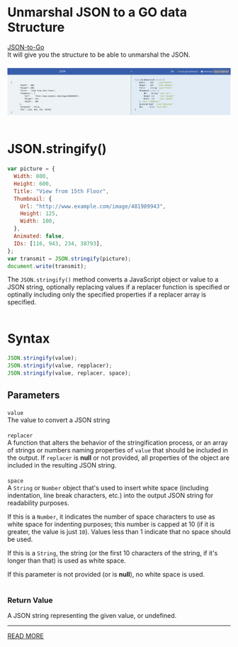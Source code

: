 <!-- markdownlint-disable -->

# Unmarshal JSON to a GO data Structure

<a href="https://mholt.github.io/json-to-go/">JSON-to-Go</a><br>
It will give you the structure to be able to unmarshal the JSON.

<img src="./img/example1.png"><br>
<br>

<h1>JSON.stringify()</h1>

```javascript
var picture = {
  Width: 800,
  Height: 600,
  Title: "View from 15th Floor",
  Thumbnail: {
    Url: "http://www.example.com/image/481989943",
    Height: 125,
    Width: 100,
  },
  Animated: false,
  IDs: [116, 943, 234, 38793],
};
var transmit = JSON.stringify(picture);
document.write(transmit);
```

The `JSON.stringify()` method converts a JavaScript object or value to a JSON string, optionally replacing values if a replacer function is specified or optinally including only the specified properties if a replacer array is specified.<br>
<br>

<h1>Syntax</h1>

```javascript
JSON.stringify(value);
JSON.stringify(value, repplacer);
JSON.stringify(value, replacer, space);
```

<h2>Parameters</h2>

`value`<br>
The value to convert a JSON string<br>
<br>
`replacer`<br>
A function that alters the behavior of the stringification process, or an array of strings or numbers naming properties of `value` that should be included in the output. If `replacer` is **null** or not provided, all properties of the object are included in the resulting JSON string.<br>
<br>
`space`<br>
A `String` or `Number` object that's used to insert white space (including indentation, line break characters, etc.) into the output JSON string for readability purposes.

If this is a `Number`, it indicates the number of space characters to use as white space for indenting purposes; this number is capped at 10 (if it is greater, the value is just `10`). Values less than 1 indicate that no space should be used.

If this is a `String`, the string (or the first 10 characters of the string, if it's longer than that) is used as white space.

If this parameter is not provided (or is **null**), no white space is used.
<br>
<br>

<h3>Return Value</h3>

A JSON string representing the given value, or undefined.

<hr>
<a href="https://developer.mozilla.org/en-US/docs/Web/JavaScript/Reference/Global_Objects/JSON/stringify">READ MORE</a>
